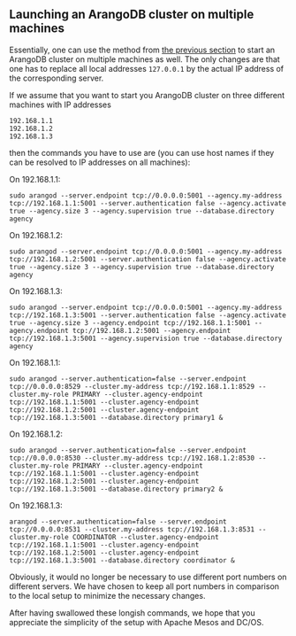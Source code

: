 Launching an ArangoDB cluster on multiple machines
--------------------------------------------------

Essentially, one can use the method from [the previous
section](Local.md) to start an ArangoDB cluster on multiple machines as
well. The only changes are that one has to replace all local addresses `127.0.0.1` by the actual IP address of the corresponding server.

If we assume that you want to start you ArangoDB cluster on three different machines with IP addresses

```
192.168.1.1
192.168.1.2
192.168.1.3
```

then the commands you have to use are (you can use host names if they can be resolved to IP addresses on all machines):

On 192.168.1.1:

```
sudo arangod --server.endpoint tcp://0.0.0.0:5001 --agency.my-address tcp://192.168.1.1:5001 --server.authentication false --agency.activate true --agency.size 3 --agency.supervision true --database.directory agency
```

On 192.168.1.2:

```
sudo arangod --server.endpoint tcp://0.0.0.0:5001 --agency.my-address tcp://192.168.1.2:5001 --server.authentication false --agency.activate true --agency.size 3 --agency.supervision true --database.directory agency
```

On 192.168.1.3:

```
sudo arangod --server.endpoint tcp://0.0.0.0:5001 --agency.my-address tcp://192.168.1.3:5001 --server.authentication false --agency.activate true --agency.size 3 --agency.endpoint tcp://192.168.1.1:5001 --agency.endpoint tcp://192.168.1.2:5001 --agency.endpoint tcp://192.168.1.3:5001 --agency.supervision true --database.directory agency
```

On 192.168.1.1:
```
sudo arangod --server.authentication=false --server.endpoint tcp://0.0.0.0:8529 --cluster.my-address tcp://192.168.1.1:8529 --cluster.my-role PRIMARY --cluster.agency-endpoint tcp://192.168.1.1:5001 --cluster.agency-endpoint tcp://192.168.1.2:5001 --cluster.agency-endpoint tcp://192.168.1.3:5001 --database.directory primary1 &
```

On 192.168.1.2:
```
sudo arangod --server.authentication=false --server.endpoint tcp://0.0.0.0:8530 --cluster.my-address tcp://192.168.1.2:8530 --cluster.my-role PRIMARY --cluster.agency-endpoint tcp://192.168.1.1:5001 --cluster.agency-endpoint tcp://192.168.1.2:5001 --cluster.agency-endpoint tcp://192.168.1.3:5001 --database.directory primary2 &
```

On 192.168.1.3:
```
arangod --server.authentication=false --server.endpoint tcp://0.0.0.0:8531 --cluster.my-address tcp://192.168.1.3:8531 --cluster.my-role COORDINATOR --cluster.agency-endpoint tcp://192.168.1.1:5001 --cluster.agency-endpoint tcp://192.168.1.2:5001 --cluster.agency-endpoint tcp://192.168.1.3:5001 --database.directory coordinator &
```

Obviously, it would no longer be necessary to use different port numbers on different servers. We have chosen to keep all port numbers in comparison to the local setup to minimize the necessary changes.

After having swallowed these longish commands, we hope that you appreciate the simplicity of the setup with Apache Mesos and DC/OS.
